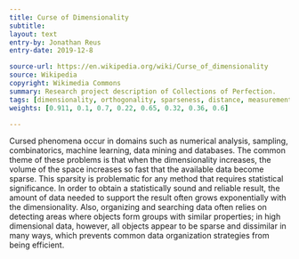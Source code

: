```yaml
---
title: Curse of Dimensionality
subtitle:
layout: text
entry-by: Jonathan Reus
entry-date: 2019-12-8

source-url: https://en.wikipedia.org/wiki/Curse_of_dimensionality
source: Wikipedia
copyright: Wikimedia Commons
summary: Research project description of Collections of Perfection.
tags: [dimensionality, orthogonality, sparseness, distance, measurement, cutting, cut, similarity]
weights: [0.911, 0.1, 0.7, 0.22, 0.65, 0.32, 0.36, 0.6]

---
```

Cursed phenomena occur in domains such as numerical analysis, sampling, combinatorics, machine learning, data mining and databases. The common theme of these problems is that when the dimensionality increases, the volume of the space increases so fast that the available data become sparse. This sparsity is problematic for any method that requires statistical significance. In order to obtain a statistically sound and reliable result, the amount of data needed to support the result often grows exponentially with the dimensionality. Also, organizing and searching data often relies on detecting areas where objects form groups with similar properties; in high dimensional data, however, all objects appear to be sparse and dissimilar in many ways, which prevents common data organization strategies from being efficient.
